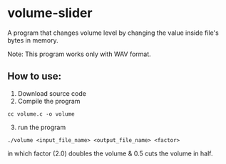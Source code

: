 # volume-slider
A program that changes volume level by changing the value inside file's bytes in memory.

Note: This program works only with WAV format.

## How to use:
 1. Download source code
 2. Compile the program
   ```
   cc volume.c -o volume
   ```
 3. run the program
   ```
   ./volume <input_file_name> <output_file_name> <factor>
   ```
 in which factor (2.0) doubles the volume & 0.5 cuts the volume in half.
